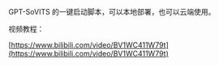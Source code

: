 GPT-SoVITS 的一键启动脚本，可以本地部署，也可以云端使用。

视频教程：

[https://www.bilibili.com/video/BV1WC411W79t](https://www.bilibili.com/video/BV1WC411W79t)
